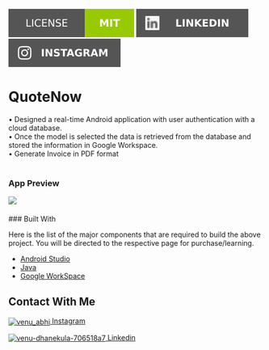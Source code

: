 [![MIT License][license-shield]][license-url]
[![LinkedIn][linkedin-shield]][linkedin-url]
[![Instagram][Instagram-shield]][Instagram-url]



# QuoteNow

• Designed a real-time Android application with user authentication with a cloud database.
<br>
• Once the model is selected the data is retrieved from the database and stored the information in Google Workspace.
<br>
• Generate Invoice in PDF format
<a>
<br>
<br>
</a>
### App Preview
<a >
      <img src="Media/appWorking.gif" >
</a> 

<a>
<br>
<br>
</a>
### Built With

Here is the list of the major components that are required to build the above project.
You will be directed to the respective page for purchase/learning.
* [Android Studio](https://developer.android.com/studio?gclid=EAIaIQobChMI8YnLx9exgQMVmx6DAx1hjwr_EAAYASAAEgJbMfD_BwE&gclsrc=aw.ds)
* [Java](https://dev.java/learn/)
* [Google WorkSpace](https://workspace.google.com/intl/en_in/lp/business/?utm_source=google&utm_medium=cpc&utm_campaign=1605214-Workspace-APAC-IN-en-BKWS-EXA-HV&utm_content=text-ad-none-none-DEV_c-CRE_608675944021-ADGP_Hybrid%20%7C%20BKWS%20-%20EXA%20%7C%20Txt_Workspace-KWID_43700071931905343-kwd-1165071827472&userloc_9301176-network_g&utm_term=KW_google%20workspace&gad=1&gclid=EAIaIQobChMIwveGm9ixgQMV4oJmAh3s0QHuEAAYASAAEgJmivD_BwE&gclsrc=aw.ds)


<!-- CONTACT -->
## Contact With Me

<p align="left">
<a href="https://instagram.com/venu_abhi" target="blank"><img align="center" src="https://raw.githubusercontent.com/rahuldkjain/github-profile-readme-generator/master/src/images/icons/Social/instagram.svg" alt="venu_abhi" height="30" width="40" /> Instagram</a>
  
<br />
  
<a href="https://linkedin.com/in/venu-dhanekula-706518a7" target="blank"><img align="center" src="https://raw.githubusercontent.com/rahuldkjain/github-profile-readme-generator/master/src/images/icons/Social/linked-in-alt.svg" alt="venu-dhanekula-706518a7" height="30" width="40" /> Linkedin</a>
</p>

<!-- MARKDOWN LINKS & IMAGES -->
[license-shield]: https://github.com/VenuDhanekula/LogoImages/blob/main/LicenceMIT_Logo.svg
[license-url]: https://github.com/VenuDhanekula/FaceFeatureDetection_Python_OpenCV/blob/main/LICENSE

[linkedin-shield]: https://github.com/VenuDhanekula/LogoImages/blob/main/LinkedIn_Logo.svg
[linkedin-url]: https://linkedin.com/in/venu-dhanekula-706518a7

[Instagram-shield]: https://github.com/VenuDhanekula/LogoImages/blob/main/Instagram_Logo.svg
[Instagram-url]: https://instagram.com/venu_abhi
